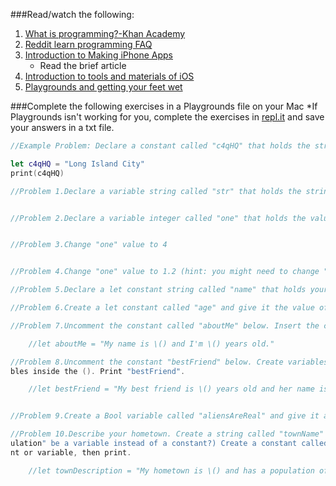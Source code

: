 ###Read/watch the following:
1. [What is programming?-Khan Academy](https://www.khanacademy.org/computing/computer-programming/programming/intro-to-programming/v/programming-intro)
2. [Reddit learn programming FAQ](https://www.reddit.com/r/learnprogramming/wiki/faq)
3. [Introduction to Making iPhone Apps](http://codewithchris.com/how-to-make-iphone-apps-with-no-programming-experience/)
   * Read the brief article
4. [Introduction to tools and materials of iOS](http://codewithchris.com/1-introduction-to-the-tools-and-materials/)
5. [Playgrounds and getting your feet wet](http://codewithchris.com/2-playgrounds-and-getting-your-feet-wet/)


###Complete the following exercises in a Playgrounds file on your Mac
   *If Playgrounds isn't working for you, complete the exercises in [repl.it](https://repl.it/languages/swift) and save your answers in a txt file.

```swift
//Example Problem: Declare a constant called "c4qHQ" that holds the string "Long Island City". Print "c4qHQ"

let c4qHQ = "Long Island City"
print(c4qHQ)

//Problem 1.Declare a variable string called "str" that holds the string "Hello, Playground"


//Problem 2.Declare a variable integer called "one" that holds the value 1


//Problem 3.Change "one" value to 4


//Problem 4.Change "one" value to 1.2 (hint: you might need to change "one"'s declaration first)

//Problem 5.Declare a let constant string called "name" that holds your full name.

//Problem 6.Create a let constant called "age" and give it the value of your age.

//Problem 7.Uncomment the constant called "aboutMe" below. Insert the correct constants you created inside the (). Print "aboutMe".

    //let aboutMe = "My name is \() and I'm \() years old."

//Problem 8.Uncomment the constant "bestFriend" below. Create variables called "myBestFriendsName" and "myBestFriendsAge" and give them both appropriate values. Insert the correct varia\
bles inside the (). Print "bestFriend".

    //let bestFriend = "My best friend is \() years old and her name is \()."


//Problem 9.Create a Bool variable called "aliensAreReal" and give it a value. Print "aliensAreReal".

//Problem 10.Describe your hometown. Create a string called "townName" which holds your town's name. Create an integer variable called "population" and give it a value. (Why should "pop\
ulation" be a variable instead of a constant?) Create a constant called "numberOfSchools" and give it a value. Uncomment the string "townDescription" below and insert the correct consta\
nt or variable, then print.

    //let townDescription = "My hometown is \() and has a population of \(). There are \() schools in town."
```